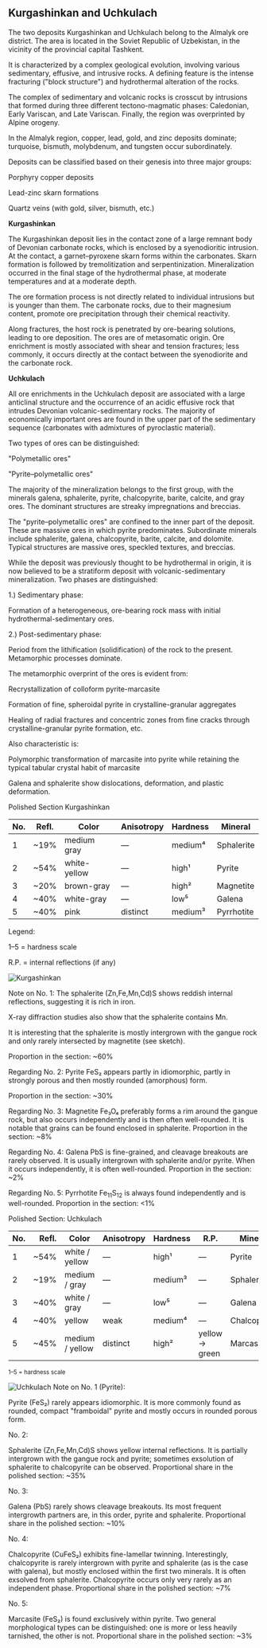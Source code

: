 ## Kurgashinkan and Uchkulach

The two deposits Kurgashinkan and Uchkulach belong to the Almalyk ore district. The area is located in the Soviet Republic of Uzbekistan, in the vicinity of the provincial capital Tashkent.

It is characterized by a complex geological evolution, involving various sedimentary, effusive, and intrusive rocks. A defining feature is the intense fracturing ("block structure") and hydrothermal alteration of the rocks.

The complex of sedimentary and volcanic rocks is crosscut by intrusions that formed during three different tectono-magmatic phases: Caledonian, Early Variscan, and Late Variscan. Finally, the region was overprinted by Alpine orogeny.

In the Almalyk region, copper, lead, gold, and zinc deposits dominate; turquoise, bismuth, molybdenum, and tungsten occur subordinately.

Deposits can be classified based on their genesis into three major groups:

Porphyry copper deposits

Lead-zinc skarn formations

Quartz veins (with gold, silver, bismuth, etc.)

**Kurgashinkan**

The Kurgashinkan deposit lies in the contact zone of a large remnant body of Devonian carbonate rocks, which is enclosed by a syenodioritic intrusion. At the contact, a garnet–pyroxene skarn forms within the carbonates. Skarn formation is followed by tremolitization and serpentinization. Mineralization occurred in the final stage of the hydrothermal phase, at moderate temperatures and at a moderate depth.

The ore formation process is not directly related to individual intrusions but is younger than them. The carbonate rocks, due to their magnesium content, promote ore precipitation through their chemical reactivity.

Along fractures, the host rock is penetrated by ore-bearing solutions, leading to ore deposition. The ores are of metasomatic origin. Ore enrichment is mostly associated with shear and tension fractures; less commonly, it occurs directly at the contact between the syenodiorite and the carbonate rock.

**Uchkulach**

All ore enrichments in the Uchkulach deposit are associated with a large anticlinal structure and the occurrence of an acidic effusive rock that intrudes Devonian volcanic-sedimentary rocks. The majority of economically important ores are found in the upper part of the sedimentary sequence (carbonates with admixtures of pyroclastic material).

Two types of ores can be distinguished:

"Polymetallic ores"

"Pyrite–polymetallic ores"

The majority of the mineralization belongs to the first group, with the minerals galena, sphalerite, pyrite, chalcopyrite, barite, calcite, and gray ores. The dominant structures are streaky impregnations and breccias.

The "pyrite–polymetallic ores" are confined to the inner part of the deposit. These are massive ores in which pyrite predominates. Subordinate minerals include sphalerite, galena, chalcopyrite, barite, calcite, and dolomite. Typical structures are massive ores, speckled textures, and breccias.

While the deposit was previously thought to be hydrothermal in origin, it is now believed to be a stratiform deposit with volcanic-sedimentary mineralization. Two phases are distinguished:

1.) Sedimentary phase:

Formation of a heterogeneous, ore-bearing rock mass with initial hydrothermal-sedimentary ores.

2.) Post-sedimentary phase:

Period from the lithification (solidification) of the rock to the present.
Metamorphic processes dominate.

The metamorphic overprint of the ores is evident from:

Recrystallization of colloform pyrite-marcasite

Formation of fine, spheroidal pyrite in crystalline-granular aggregates

Healing of radial fractures and concentric zones from fine cracks through crystalline-granular pyrite formation, etc.

Also characteristic is:

Polymorphic transformation of marcasite into pyrite while retaining the typical tabular crystal habit of marcasite

Galena and sphalerite show dislocations, deformation, and plastic deformation.

Polished Section Kurgashinkan

| No. | Refl.  | Color         | Anisotropy | Hardness | Mineral      |
|-----|--------|---------------|------------|----------|--------------|
| 1   | ~19%   | medium gray    | —          | medium⁴  | Sphalerite   |
| 2   | ~54%   | white-yellow   | —          | high¹    | Pyrite       |
| 3   | ~20%   | brown-gray     | —          | high²    | Magnetite    |
| 4   | ~40%   | white-gray     | —          | low⁵     | Galena       |
| 5   | ~40%   | pink           | distinct   | medium³  | Pyrrhotite  |

Legend:

1–5 = hardness scale

R.P. = internal reflections (if any)

![Kurgashinkan](https://github.com/DinaKlim/OD_RL_notes/blob/main/RL_notes/23_Kurgashinkan_Uchkulach/23%20Kurgashinkan%20Uchkulach%201.jpg)

Note on No. 1:
The sphalerite (Zn,Fe,Mn,Cd)S shows reddish internal reflections, suggesting it is rich in iron.

X-ray diffraction studies also show that the sphalerite contains Mn.

It is interesting that the sphalerite is mostly intergrown with the gangue rock and only rarely intersected by magnetite (see sketch).

Proportion in the section: ~60%

Regarding No. 2:
Pyrite FeS₂ appears partly in idiomorphic, partly in strongly porous and then mostly rounded (amorphous) form.

Proportion in the section: ~30%

Regarding No. 3:
Magnetite Fe₃O₄ preferably forms a rim around the gangue rock, but also occurs independently and is then often well-rounded.
It is notable that grains can be found enclosed in sphalerite.
Proportion in the section: ~8%

Regarding No. 4:
Galena PbS is fine-grained, and cleavage breakouts are rarely observed.
It is usually intergrown with sphalerite and/or pyrite. When it occurs independently, it is often well-rounded.
Proportion in the section: ~2%

Regarding No. 5:
Pyrrhotite Fe<sub>11</sub>S<sub>12</sub> is always found independently and is well-rounded.
Proportion in the section: <1%

Polished Section: Uchkulach

| No. | Refl.   | Color           | Anisotropy | Hardness | R.P.         | Mineral       |
|-----|--------:|------------------|------------|----------|--------------|---------------|
| 1   | ~54%    | white / yellow   | —          | high¹    | —            | Pyrite        |
| 2   | ~19%    | medium / gray    | —          | medium³  | —            | Sphalerite    |
| 3   | ~40%    | white / gray     | —          | low⁵     | —            | Galena        |
| 4   | ~40%    | yellow           | weak       | medium⁴  | —            | Chalcopyrite  |
| 5   | ~45%    | medium / yellow  | distinct   | high²    | yellow → green | Marcasite   |

<sub>1–5 = hardness scale</sub>

![Uchkulach](https://github.com/DinaKlim/OD_RL_notes/blob/main/RL_notes/23_Kurgashinkan_Uchkulach/23%20Kurgashinkan%20Uchkulach%202.jpg)
Note on No. 1 (Pyrite):

Pyrite (FeS₂) rarely appears idiomorphic. It is more commonly found as rounded, compact "framboidal" pyrite and mostly occurs in rounded porous form.

No. 2:

Sphalerite (Zn,Fe,Mn,Cd)S shows yellow internal reflections.
It is partially intergrown with the gangue rock and pyrite; sometimes exsolution of sphalerite to chalcopyrite can be observed.
Proportional share in the polished section: ~35%

No. 3:

Galena (PbS) rarely shows cleavage breakouts.
Its most frequent intergrowth partners are, in this order, pyrite and sphalerite.
Proportional share in the polished section: ~10%

No. 4:

Chalcopyrite (CuFeS₂) exhibits fine-lamellar twinning.
Interestingly, chalcopyrite is rarely intergrown with pyrite and sphalerite (as is the case with galena), but mostly enclosed within the first two minerals.
It is often exsolved from sphalerite.
Chalcopyrite occurs only very rarely as an independent phase.
Proportional share in the polished section: ~7%

No. 5:

Marcasite (FeS₂) is found exclusively within pyrite.
Two general morphological types can be distinguished: one is more or less heavily tarnished, the other is not.
Proportional share in the polished section: ~3%


